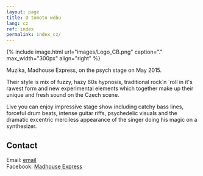 ```yaml
---
layout: page
title: O tomoto webu
lang: cz
ref: index
permalink: index_cz/
---
```


{% include image.html url="images/Logo_CB.png" caption="." max_width="300px" align="right" %}

Muzika, Madhouse Express, on the psych stage on May 2015. <br>

Their style is mix of fuzzy, hazy 60s hypnosis, traditional rock´n ´roll in it's rawest form and new experimental elements which together make up their unique and fresh sound on the Czech scene.<br>

Live you can enjoy impressive stage show including catchy bass lines, forceful drum beats, intense guitar riffs, psychedelic visuals and the dramatic excentric merciless appearance of the singer doing his magic on a synthesizer.<br>



## Contact

Email: [email]<br>
Facebook: [Madhouse Express]


[email]: mailto:email@seznam.cz
[Madhouse Express]: https://www.facebook.com/madhouseexpress
